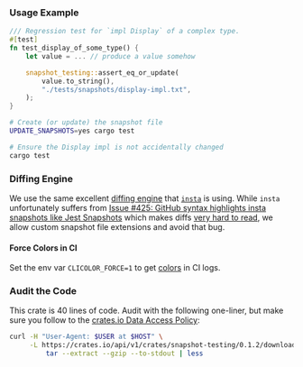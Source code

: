 ### Usage Example

```rs
/// Regression test for `impl Display` of a complex type.
#[test]
fn test_display_of_some_type() {
    let value = ... // produce a value somehow

    snapshot_testing::assert_eq_or_update(
        value.to_string(),
        "./tests/snapshots/display-impl.txt",
    );
}
```
```sh
# Create (or update) the snapshot file
UPDATE_SNAPSHOTS=yes cargo test

# Ensure the Display impl is not accidentally changed
cargo test
```

### Diffing Engine

We use the same excellent [diffing engine](https://github.com/mitsuhiko/similar) that [`insta`](https://github.com/mitsuhiko/insta) is using. While `insta` unfortunately suffers from [Issue \#425: GitHub syntax highlights insta snapshots like Jest Snapshots](https://github.com/mitsuhiko/insta/issues/425) which makes diffs [very hard to read](https://github.com/cargo-public-api/cargo-public-api/pull/818), we allow custom snapshot file extensions and avoid that bug.

#### Force Colors in CI

Set the env var `CLICOLOR_FORCE=1` to get [colors](https://github.com/console-rs/console/blob/a51fcead7cda/src/utils.rs#L18) in CI logs.

### Audit the Code

This crate is 40 lines of code. Audit with the following one-liner, but make sure you follow to the [crates.io Data Access Policy](https://crates.io/data-access):

```sh
curl -H "User-Agent: $USER at $HOST" \
     -L https://crates.io/api/v1/crates/snapshot-testing/0.1.2/download |
         tar --extract --gzip --to-stdout | less
```

